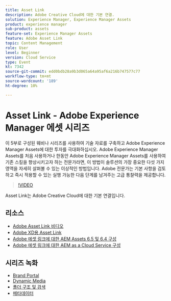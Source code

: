 ```yaml
---
title: Asset Link
description: Adobe Creative Cloud에 대한 기본 연결.
solution: Experience Manager, Experience Manager Assets
product: experience manager
sub-product: assets
feature-set: Experience Manager Assets
feature: Adobe Asset Link
topic: Content Management
role: User
level: Beginner
version: Cloud Service
type: Event
kt: 7342
source-git-commit: edd0bdb28a9b3d065a64a95af6a216b747577c77
workflow-type: tm+mt
source-wordcount: '189'
ht-degree: 10%

---
```


# Asset Link - Adobe Experience Manager 에셋 시리즈

이 5부로 구성된 웨비나 시리즈를 사용하여 기술 자료를 구축하고 Adobe Experience Manager Assets에 대한 투자를 극대화하십시오. Adobe Experience Manager Assets를 처음 사용하거나 한동안 Adobe Experience Manager Assets를 사용하여 기존 스킬을 향상시키고자 하는 전문가라면, 이 방법이 솔루션의 가장 중요한 다섯 가지 영역을 자세히 살펴볼 수 있는 이상적인 방법입니다. Adobe 전문가는 기본 사항을 검토하고 즉시 적용할 수 있는 실행 가능한 다음 단계를 남겨주는 고급 통찰력을 제공합니다.

>[!VIDEO](https://video.tv.adobe.com/v/332127/?quality=12&learn=on&hidetitle=true)

Asset Link는 Adobe Creative Cloud에 대한 기본 연결입니다.

## 리소스

* [Adobe Asset Link 비디오](https://experienceleague.adobe.com/docs/experience-manager-learn/assets/adobe-asset-link/launch-adobe-asset-link.html)
* [Adobe XD용 Asset Link](https://helpx.adobe.com/enterprise/admin-guide.html/enterprise/using/adobe-asset-link-for-xd.ug.html)
* [Adobe 에셋 링크에 대한 AEM Assets 6.5 및 6.4 구성](https://helpx.adobe.com/enterprise/using/configure-aem-assets-6-for-asset-link.html)
* [Adobe 에셋 링크에 대한 AEM as a Cloud Service 구성](https://helpx.adobe.com/enterprise/admin-guide.html/enterprise/using/configure-aem-assets-for-asset-link.ug.html)

## 시리즈 녹화

* [Brand Portal](brand-portal.md)
* [Dynamic Media](dynamic-media.md)
* [폴더 구조 및 검색](folder-structure-search.md)
* [메타데이터](metadata.md)
